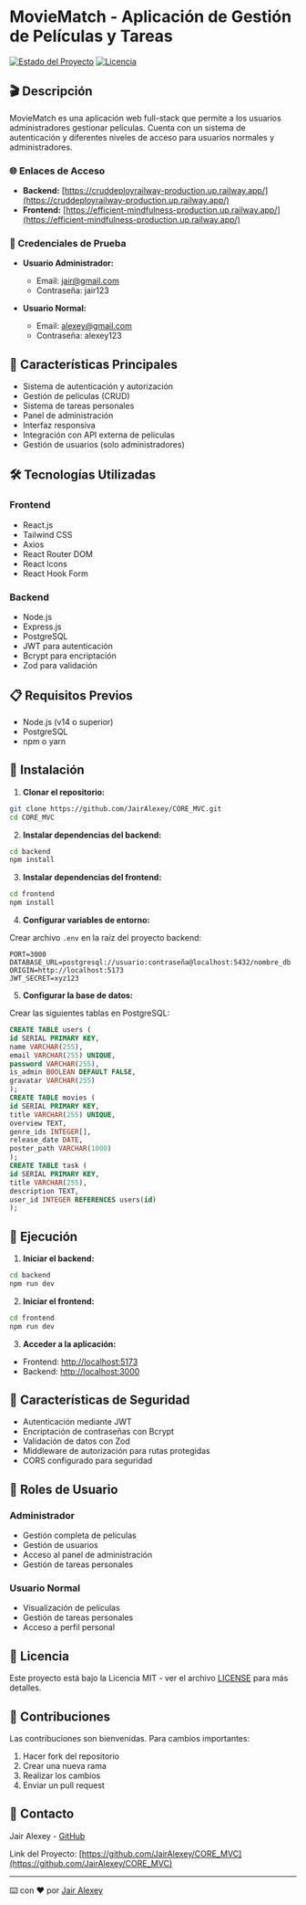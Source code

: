 # MovieMatch - Aplicación de Gestión de Películas y Tareas

[![Estado del Proyecto](https://img.shields.io/badge/Estado-Activo-brightgreen)](https://github.com/JairAlexey/CORE_MVC)
[![Licencia](https://img.shields.io/badge/Licencia-MIT-blue.svg)](LICENSE)

## 🎬 Descripción

MovieMatch es una aplicación web full-stack que permite a los usuarios administradores gestionar películas. Cuenta con un sistema de autenticación y diferentes niveles de acceso para usuarios normales y administradores.

### 🌐 Enlaces de Acceso

- **Backend:** [https://cruddeployrailway-production.up.railway.app/](https://cruddeployrailway-production.up.railway.app/)
- **Frontend:** [https://efficient-mindfulness-production.up.railway.app/](https://efficient-mindfulness-production.up.railway.app/)

### 👥 Credenciales de Prueba

- **Usuario Administrador:**
  - Email: jair@gmail.com
  - Contraseña: jair123

- **Usuario Normal:**
  - Email: alexey@gmail.com
  - Contraseña: alexey123

## 🚀 Características Principales

- Sistema de autenticación y autorización
- Gestión de películas (CRUD)
- Sistema de tareas personales
- Panel de administración
- Interfaz responsiva
- Integración con API externa de películas
- Gestión de usuarios (solo administradores)

## 🛠️ Tecnologías Utilizadas

### Frontend
- React.js
- Tailwind CSS
- Axios
- React Router DOM
- React Icons
- React Hook Form

### Backend
- Node.js
- Express.js
- PostgreSQL
- JWT para autenticación
- Bcrypt para encriptación
- Zod para validación

## 📋 Requisitos Previos

- Node.js (v14 o superior)
- PostgreSQL
- npm o yarn

## 🔧 Instalación

1. **Clonar el repositorio:**

```bash
git clone https://github.com/JairAlexey/CORE_MVC.git
cd CORE_MVC
```

2. **Instalar dependencias del backend:**

```bash
cd backend
npm install
```

3. **Instalar dependencias del frontend:**

```bash
cd frontend
npm install
```

4. **Configurar variables de entorno:**

Crear archivo `.env` en la raíz del proyecto backend:

```env
PORT=3000
DATABASE_URL=postgresql://usuario:contraseña@localhost:5432/nombre_db
ORIGIN=http://localhost:5173
JWT_SECRET=xyz123
```

5. **Configurar la base de datos:**

Crear las siguientes tablas en PostgreSQL:

```sql
CREATE TABLE users (
id SERIAL PRIMARY KEY,
name VARCHAR(255),
email VARCHAR(255) UNIQUE,
password VARCHAR(255),
is_admin BOOLEAN DEFAULT FALSE,
gravatar VARCHAR(255)
);
CREATE TABLE movies (
id SERIAL PRIMARY KEY,
title VARCHAR(255) UNIQUE,
overview TEXT,
genre_ids INTEGER[],
release_date DATE,
poster_path VARCHAR(1000)
);
CREATE TABLE task (
id SERIAL PRIMARY KEY,
title VARCHAR(255),
description TEXT,
user_id INTEGER REFERENCES users(id)
);
```

## 🚀 Ejecución

1. **Iniciar el backend:**

```bash
cd backend
npm run dev
```

2. **Iniciar el frontend:**

```bash
cd frontend
npm run dev
```

3. **Acceder a la aplicación:**
- Frontend: [http://localhost:5173](http://localhost:5173)
- Backend: [http://localhost:3000](http://localhost:3000)

## 🔑 Características de Seguridad

- Autenticación mediante JWT
- Encriptación de contraseñas con Bcrypt
- Validación de datos con Zod
- Middleware de autorización para rutas protegidas
- CORS configurado para seguridad

## 👥 Roles de Usuario

### Administrador
- Gestión completa de películas
- Gestión de usuarios
- Acceso al panel de administración
- Gestión de tareas personales

### Usuario Normal
- Visualización de películas
- Gestión de tareas personales
- Acceso a perfil personal

## 📝 Licencia

Este proyecto está bajo la Licencia MIT - ver el archivo [LICENSE](LICENSE) para más detalles.

## 🤝 Contribuciones

Las contribuciones son bienvenidas. Para cambios importantes:

1. Hacer fork del repositorio
2. Crear una nueva rama
3. Realizar los cambios
4. Enviar un pull request

## 📧 Contacto

Jair Alexey - [GitHub](https://github.com/JairAlexey)

Link del Proyecto: [https://github.com/JairAlexey/CORE_MVC](https://github.com/JairAlexey/CORE_MVC)

---
⌨️ con ❤️ por [Jair Alexey](https://github.com/JairAlexey)